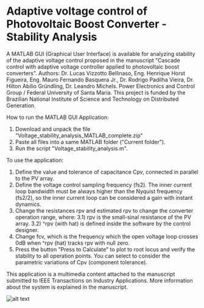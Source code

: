 # Adaptive voltage control of Photovoltaic Boost Converter - Stability Analysis
A MATLAB GUI (Graphical User Interface) is available for analyzing stability of the adaptive voltage control proposed in the manuscript "Cascade control with adaptive voltage controller applied to photovoltaic boost converters".
Authors: Dr. Lucas Vizzotto Bellinaso, Eng. Henrique Horst Figueira, Eng. Mauro Fernando Basquera Jr., Dr. Rodrigo Padilha Vieira, Dr. Hilton Abílio Gründling, Dr. Leandro Michels.   Power Electronics and Control Group / Federal University of Santa Maria.
This project is funded by the Brazilian National Institute of Science and Technology on Distributed Generation.

How to run the MATLAB GUI Application:
1) Download and unpack the file "Voltage_stability_analysis_MATLAB_complete.zip"
2) Paste all files into a same MATLAB folder ("Current folder").
3) Run the script "Voltage_stability_analysis.m".

To use the application:
1) Define the value and tolerance of capacitance Cpv, connected in parallel to the PV array.
2) Define the voltage control sampling frequency (fs2). The inner current loop bandwidth must be always higher than the Nyquist frequency (fs2/2), so the inner current loop can be considered a gain with instant dynamics.
3) Change the resistances rpv and estimated rpv to change the converter operation range, where:
   3.1) rpv is the small-sinal resistance of the PV array.
   3.2) ^rpv (with hat) is defined inside the software by the control designer.
4) Change fcv, which is the frequency which the open voltage loop crosses 0dB when ^rpv (hat) tracks rpv with null zero.
5) Press the button "Press to Calculate" to plot to root locus and verify the stability to all operation points. You can select to consider the parametric variations of Cpv (component tolerance).

This application is a multimedia content attached to the manuscript submitted to IEEE Transactions on Industry Applications. More information about the system is explained in the manuscript.

![alt text](https://github.com/lucasbellinaso/Vpv_control_stability/edit/master/Screenshot.jpg)
